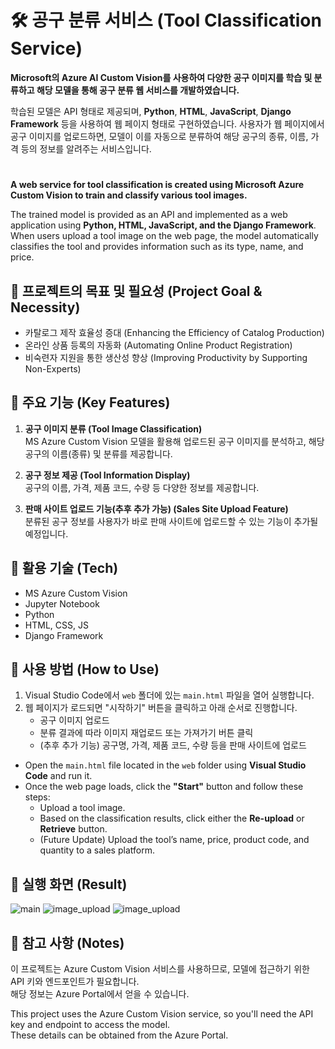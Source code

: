 # 🛠 공구 분류 서비스 (Tool Classification Service)
**Microsoft의 Azure AI Custom Vision를 사용하여 다양한 공구 이미지를 학습 및 분류하고 해당 모델을 통해 공구 분류 웹 서비스를 개발하였습니다.**   

학습된 모델은 API 형태로 제공되며, **Python**, **HTML**, **JavaScript**, **Django Framework** 등을 사용하여 웹 페이지 형태로 구현하였습니다. 사용자가 웹 페이지에서 공구 이미지를 업로드하면, 모델이 이를 자동으로 분류하여 해당 공구의 종류, 이름, 가격 등의 정보를 알려주는 서비스입니다.           


#


**A web service for tool classification is created using Microsoft Azure Custom Vision to train and classify various tool images.**   

The trained model is provided as an API and implemented as a web application using **Python, HTML, JavaScript, and the Django Framework**. When users upload a tool image on the web page, the model automatically classifies the tool and provides information such as its type, name, and price.  


  
      
## :pushpin: 프로젝트의 목표 및 필요성 (Project Goal & Necessity)

* 카탈로그 제작 효율성 증대 (Enhancing the Efficiency of Catalog Production)
* 온라인 상품 등록의 자동화 (Automating Online Product Registration)
* 비숙련자 지원을 통한 생산성 향상 (Improving Productivity by Supporting Non-Experts)    


## :pushpin: 주요 기능 (Key Features)

1. **공구 이미지 분류 (Tool Image Classification)**  
   MS Azure Custom Vision 모델을 활용해 업로드된 공구 이미지를 분석하고, 해당 공구의 이름(종류) 및 분류를 제공합니다.

2. **공구 정보 제공 (Tool Information Display)**  
   공구의 이름, 가격, 제품 코드, 수량 등 다양한 정보를 제공합니다.

3. **판매 사이트 업로드 기능(추후 추가 가능) (Sales Site Upload Feature)**  
   분류된 공구 정보를 사용자가 바로 판매 사이트에 업로드할 수 있는 기능이 추가될 예정입니다.
    

## :pushpin: 활용 기술 (Tech)

- MS Azure Custom Vision
- Jupyter Notebook
- Python
- HTML, CSS, JS
- Django Framework


## :pushpin: 사용 방법 (How to Use)

1. Visual Studio Code에서 `web` 폴더에 있는 `main.html` 파일을 열어 실행합니다.
2. 웹 페이지가 로드되면 "시작하기" 버튼을 클릭하고 아래 순서로 진행합니다.
   - 공구 이미지 업로드
   - 분류 결과에 따라 이미지 재업로드 또는 가져가기 버튼 클릭
   - (추후 추가 기능) 공구명, 가격, 제품 코드, 수량 등을 판매 사이트에 업로드


-   Open the `main.html` file located in the `web` folder using **Visual Studio Code** and run it.
-   Once the web page loads, click the **"Start"** button and follow these steps:
    -   Upload a tool image.
    -   Based on the classification results, click either the **Re-upload** or **Retrieve** button.
    -   (Future Update) Upload the tool’s name, price, product code, and quantity to a sales platform.
      


## :pushpin: 실행 화면 (Result)
![main](https://github.com/user-attachments/assets/f4437aa8-2266-443e-bc68-5d3676bfbee2)
![image_upload](https://github.com/user-attachments/assets/5298b76e-a9e6-4345-8395-e36df699df52)
![image_upload](https://github.com/user-attachments/assets/51fc3b66-0678-4e9e-8cd9-abc359c14489)  


  

## :pushpin: 참고 사항 (Notes)
이 프로젝트는 Azure Custom Vision 서비스를 사용하므로, 모델에 접근하기 위한 API 키와 엔드포인트가 필요합니다.  
해당 정보는 Azure Portal에서 얻을 수 있습니다.

This project uses the Azure Custom Vision service, so you'll need the API key and endpoint to access the model.  
These details can be obtained from the Azure Portal.

